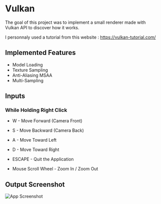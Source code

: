 # Vulkan

The goal of this project was to implement a small renderer made with Vulkan API to discover how it works.

I personnaly used a tutorial from this website :
https://vulkan-tutorial.com/

## Implemented Features

* Model Loading
* Texture Sampling
* Anti-Aliasing MSAA
* Multi-Sampling

## Inputs

### While Holding Right Click

* W - Move Forward (Camera Front)
* S - Move Backward (Camera Back)
* A - Move Toward Left
* D - Move Toward Right

* ESCAPE - Quit the Application

* Mouse Scroll Wheel - Zoom In / Zoom Out

## Output Screenshot

![App Screenshot](https://cdn.discordapp.com/attachments/1021002554194268180/1201958983951192074/Output.png?ex=65cbb689&is=65b94189&hm=419e21eb6ebac8b14c9add28dd98ab754174200106aa1c2f9abd17fd7febc34f&)
